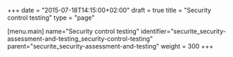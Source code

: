 +++
date = "2015-07-18T14:15:00+02:00"
draft = true
title = "Security control testing"
type = "page"

[menu.main]
name="Security control testing"
identifier="securite_security-assessment-and-testing_security-control-testing"
parent="securite_security-assessment-and-testing"
weight = 300
+++